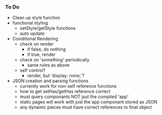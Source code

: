 ### To Do
-   Clean up style function
-   functional styling
    -   setStyle/getStyle functions
    -   auto update
-   Conditional Rendering
    -   check on render
        -   if false, do nothing
        -   if true, render
    -   check on 'something' periodically
        -   same rules as above
    -   self control?
        -   render, but 'display: none;'?
-   JSON creation and parsing functions
    -   currently work for non-self reference functions
    -   how to get setHas/getHas reference correct
    -   must query componants NOT jsut the compiled 'app'
    -   static pages will work with just the app componant stored as JSON
    -   any dynamic pieces must have correct references to final object